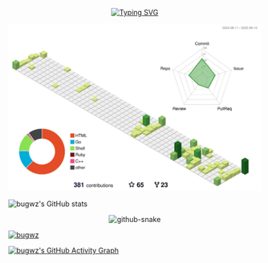 <div align="center">
  
[![Typing SVG](https://readme-typing-svg.demolab.com?font=Fira+Code&pause=1000&width=435&lines=Hello%2C%20World&center=true&size=27)](https://git.io/typing-svg)

![](./profile-3d-contrib/profile-green-animate.svg)

</div>



<div align="left">
  
![bugwz's GitHub stats](https://github-readme-stats.vercel.app/api?username=bugwz&show_icons=true&theme=transparent)

</div>

<!-- Snake Code Contribution Map 贪吃蛇代码贡献图 -->
<div align="center">
  <picture>
    <source media="(prefers-color-scheme: dark)" srcset="https://cdn.jsdelivr.net/gh/bugwz/bugwz/profile-snake-contrib/github-contribution-grid-snake-dark.svg" />
    <source media="(prefers-color-scheme: light)" srcset="https://cdn.jsdelivr.net/gh/bugwz/bugwz/profile-snake-contrib/github-contribution-grid-snake.svg" />
    <img alt="github-snake" src="https://cdn.jsdelivr.net/gh/bugwz/bugwz/profile-snake-contrib/github-contribution-grid-snake-dark.svg" />
  </picture>
</div>

[![bugwz](https://github-profile-trophy.vercel.app/?username=bugwz)](https://github.com/ryo-ma/github-profile-trophy)

[![bugwz's GitHub Activity Graph](https://github-readme-activity-graph.vercel.app/graph?username=bugwz&theme=minimal)](https://github.com/ashutosh00710/github-readme-activity-graph)



